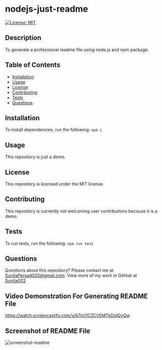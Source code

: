 # nodejs-just-readme
[![License: MIT](https://img.shields.io/badge/License-MIT-yellow.svg)](https://opensource.org/licenses/MIT)
## Description
To generate a professional readme file using node.js and npm package.
## Table of Contents
* [Installation](#installation)
* [Usage](#usage)
* [License](#license)
* [Contributing](#contributing)
* [Tests](#tests)
* [Questions](#questions)
## Installation
To install dependencies, run the following:
`
npm i
`
## Usage
This repository is just a demo.
## License
This repository is licensed under the MIT license.
## Contributing
This repository is currently not welcoming user contributions because it is a demo.
## Tests
To run tests, run the following:
`
npm run test
`
## Questions
Questions about this repository? Please contact me at [SunitaPersad020@gmail.com](mailto:SunitaPersad020@gmail.com). View more of my work in GitHub at [Sunita002](https://github.com/Sunita002) 

## Video Demonstration For Generating README File 
https://watch.screencastify.com/v/A7nU1CZCV5MTkDidQyQw


## Screenshot of README File
![screenshot-readme](https://user-images.githubusercontent.com/87583026/138618254-2fd50a9f-bf40-4431-9ed3-26a869f88acc.PNG)
